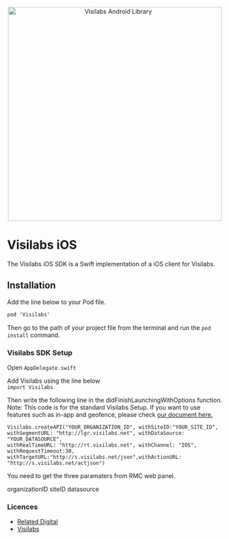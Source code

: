<p align="center">
  <a target="_blank" rel="noopener noreferrer" href="https://github.com/relateddigital/visilabs-android"><img src="https://github.com/relateddigital/visilabs-android/blob/master/app/visilabs.png" alt="Visilabs Android Library" width="500" style="max-width:100%;"></a>
</p>

# Visilabs iOS
The Visilabs iOS SDK is a Swift implementation of a iOS client for Visilabs.

## Installation
Add the line below to your Pod file.
```swift
pod 'Visilabs'
```
Then go to the path of your project file from the terminal and run the ```pod install``` command.

### Visilabs SDK Setup
Open ```AppDelegate.swift```<br />

Add Visilabs using the line below <br />
```import Visilabs``` <br />

Then write the following line in the didFinishLaunchingWithOptions function. Note: This code is for the standard Visilabs Setup. If you want to use features such as in-app and geofence, please check <a href="https://relateddigital.atlassian.net/wiki/spaces/KB/pages/428966373/iOS+-+Initialization" target="_blank">our document here.</a> <br />
```
Visilabs.createAPI("YOUR_ORGANIZATION_ID", withSiteID:"YOUR_SITE_ID", 
withSegmentURL: "http://lgr.visilabs.net", withDataSource: "YOUR_DATASOURCE", 
withRealTimeURL: "http://rt.visilabs.net", withChannel: "IOS", withRequestTimeout:30,
withTargetURL:"http://s.visilabs.net/json",withActionURL: "http://s.visilabs.net/actjson")
```
You need to get the three paramaters from RMC web panel.

organizationID siteID datasource


### Licences


 - [Related Digital ](https://www.relateddigital.com/)
 - [Visilabs ](http://visilabs.com/)
